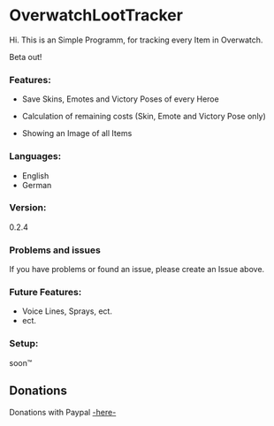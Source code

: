 # OverwatchLootTracker

Hi. This is an Simple Programm, for tracking every Item in Overwatch.

<!---->

Beta out!

### Features:
* Save Skins, Emotes and Victory Poses of every Heroe

* Calculation of remaining costs (Skin, Emote and Victory Pose only)
* Showing an Image of all Items

### Languages:
- English
- German

### Version:
0.2.4

### Problems and issues
If you have problems or found an issue, please create an Issue above.


### Future Features:
- Voice Lines, Sprays, ect.
- ect.

### Setup:
soon™

## Donations

Donations with Paypal [-here-](https://paypal.me/SpielefreakJustin)
